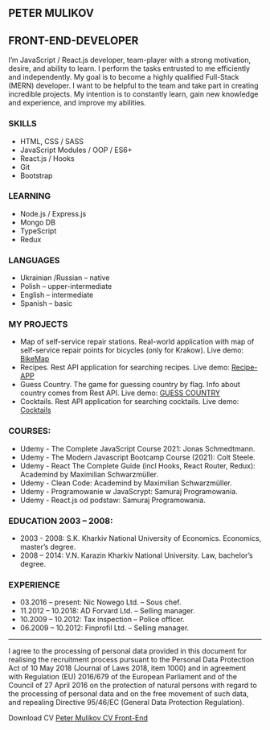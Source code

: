 ## PETER MULIKOV 
## FRONT-END-DEVELOPER 

I’m JavaScript / React.js developer, team-player with a strong motivation, desire, and ability to learn. I perform the tasks entrusted to me efficiently and independently. My goal is to become a highly qualified Full-Stack (MERN) developer. I want to be helpful to the team and take part in creating incredible projects. My intention is to constantly learn, gain new knowledge and experience, and improve my abilities. 
 
 ### SKILLS 
- HTML, CSS / SASS 
- JavaScript Modules / OOP / ES6+
- React.js / Hooks 
- Git 
- Bootstrap  

### LEARNING 
- Node.js / Express.js 
- Mongo DB 
- TypeScript 
- Redux  

### LANGUAGES 
- Ukrainian /Russian – native 
- Polish – upper-intermediate  
- English – intermediate
- Spanish – basic 

### MY PROJECTS 
- Map of self-service repair stations. Real-world application with map of self-service repair points for bicycles (only for Krakow).
  Live demo: [BikeMap](https://bikemap1.netlify.app/)
- Recipes. Rest API application for searching recipes. 
  Live demo: [Recipe-APP](https://mulikov-peter.github.io/Recipe-App/)  
- Guess Country. The game for guessing country by flag. Info about country comes from Rest API. 
  Live demo: [GUESS COUNTRY](https://guess-country-v1.netlify.app/)
- Cocktails. Rest API application for searching cocktails. 
  Live demo: [Cocktails](https://cocktails-v1.netlify.app/)
 
### COURSES:
- Udemy - The Complete JavaScript Course 2021: Jonas Schmedtmann.
- Udemy - The Modern Javascript Bootcamp Course (2021): Colt Steele.
- Udemy - React The Complete Guide (incl Hooks, React Router, Redux): Academind by Maximilian Schwarzmüller.
- Udemy - Clean Code: Academind by Maximilian Schwarzmüller.
- Udemy - Programowanie w JavaScrypt: Samuraj Programowania.
- Udemy - React.js od podstaw: Samuraj Programowania.

### EDUCATION 2003 – 2008: 
- 2003 - 2008: S.K. Kharkiv National University of Economics. Economics, master’s degree. 
- 2008 – 2014: V.N. Karazin Kharkiv National University. Law, bachelor’s degree. 

### EXPERIENCE 
- 03.2016 – present:  Nic Nowego Ltd. – Sous chef. 
- 11.2012 – 10.2018: AD Forvard Ltd. – Selling manager. 
- 10.2009 – 10.2012: Tax inspection – Police officer. 
- 06.2009 – 10.2012: Finprofil Ltd. – Selling manager. 

---

I agree to the processing of personal data provided in this document for realising the recruitment process pursuant to the Personal Data Protection Act of 10 May 2018 (Journal of Laws 2018, item 1000) and in agreement with Regulation (EU) 2016/679 of the European Parliament and of the Council of 27 April 2016 on the protection of natural persons with regard to the processing of personal data and on the free movement of such data, and repealing Directive 95/46/EC (General Data Protection Regulation).

Download CV [Peter Mulikov CV Front-End](https://github.com/mulikov-peter/CV/blob/main/CV-Peter-Front-End-en-public.pdf)
